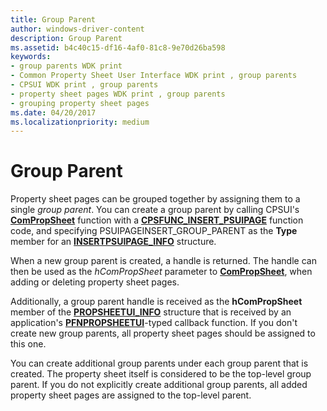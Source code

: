 ```yaml
---
title: Group Parent
author: windows-driver-content
description: Group Parent
ms.assetid: b4c40c15-df16-4af0-81c8-9e70d26ba598
keywords:
- group parents WDK print
- Common Property Sheet User Interface WDK print , group parents
- CPSUI WDK print , group parents
- property sheet pages WDK print , group parents
- grouping property sheet pages
ms.date: 04/20/2017
ms.localizationpriority: medium
---
```


# Group Parent





Property sheet pages can be grouped together by assigning them to a single *group parent*. You can create a group parent by calling CPSUI's [**ComPropSheet**](https://msdn.microsoft.com/library/windows/hardware/ff546207) function with a [**CPSFUNC\_INSERT\_PSUIPAGE**](https://msdn.microsoft.com/library/windows/hardware/ff546414) function code, and specifying PSUIPAGEINSERT\_GROUP\_PARENT as the **Type** member for an [**INSERTPSUIPAGE\_INFO**](https://msdn.microsoft.com/library/windows/hardware/ff551634) structure.

When a new group parent is created, a handle is returned. The handle can then be used as the *hComPropSheet* parameter to [**ComPropSheet**](https://msdn.microsoft.com/library/windows/hardware/ff546207), when adding or deleting property sheet pages.

Additionally, a group parent handle is received as the **hComPropSheet** member of the [**PROPSHEETUI\_INFO**](https://msdn.microsoft.com/library/windows/hardware/ff561767) structure that is received by an application's [**PFNPROPSHEETUI**](https://msdn.microsoft.com/library/windows/hardware/ff559812)-typed callback function. If you don't create new group parents, all property sheet pages should be assigned to this one.

You can create additional group parents under each group parent that is created. The property sheet itself is considered to be the top-level group parent. If you do not explicitly create additional group parents, all added property sheet pages are assigned to the top-level parent.

 

 




